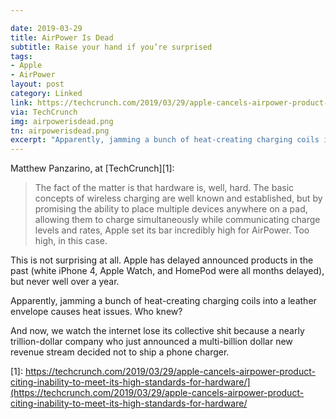 ```yaml
---

date: 2019-03-29
title: AirPower Is Dead
subtitle: Raise your hand if you’re surprised
tags:
- Apple
- AirPower
layout: post
category: Linked
link: https://techcrunch.com/2019/03/29/apple-cancels-airpower-product-citing-inability-to-meet-its-high-standards-for-hardware/](https://techcrunch.com/2019/03/29/apple-cancels-airpower-product-citing-inability-to-meet-its-high-standards-for-hardware/
via: TechCrunch
img: airpowerisdead.png
tn: airpowerisdead.png
excerpt: "Apparently, jamming a bunch of heat-creating charging coils into a leather envelope causes heat issues. Who knew?"
---
```


Matthew Panzarino, at [TechCrunch][1]:
> The fact of the matter is that hardware is, well, hard. The basic concepts of wireless charging are well known and established, but by promising the ability to place multiple devices anywhere on a pad, allowing them to charge simultaneously while communicating charge levels and rates, Apple set its bar incredibly high for AirPower. Too high, in this case.

This is not surprising at all. Apple has delayed announced products in the past (white iPhone 4, Apple Watch, and HomePod were all months delayed), but never well over a year.

Apparently, jamming a bunch of heat-creating charging coils into a leather envelope causes heat issues. Who knew? 

And now, we watch the internet lose its collective shit because a nearly trillion-dollar company who just announced a multi-billion dollar new revenue stream decided not to ship a phone charger.

[1]: https://techcrunch.com/2019/03/29/apple-cancels-airpower-product-citing-inability-to-meet-its-high-standards-for-hardware/](https://techcrunch.com/2019/03/29/apple-cancels-airpower-product-citing-inability-to-meet-its-high-standards-for-hardware/
